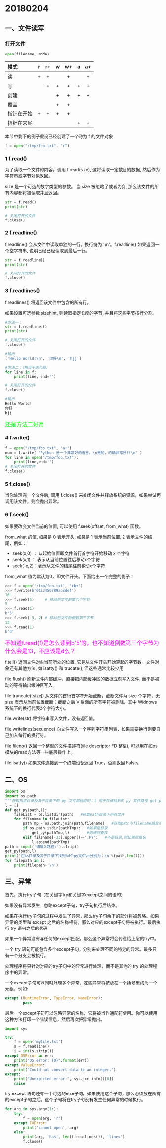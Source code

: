 # 20180204

## 一、文件读写

### 打开文件

```Python
open(filename, mode)
```

模式 | r | r+ | w | w+ | a | a+
|:- | :-: | :-: |:-: |:-: | :-: | :-:|
读 | + | + |  | + |  | +
写 |  | + | + | + | + | +
创建 |  |  | + | + | + | +
覆盖 |  |  | + | + |  |
指针在开始 | + | + | + | + |  |
指针在末尾 |  |  |  |  | + | +

本节中剩下的例子假设已经创建了一个称为 f 的文件对象

```Python
f = open("/tmp/foo.txt", "r")
```

### 1 f.read()

为了读取一个文件的内容，调用 f.read(size), 这将读取一定数目的数据, 然后作为字符串或字节对象返回。

size 是一个可选的数字类型的参数。 当 size 被忽略了或者为负, 那么该文件的所有内容都将被读取并且返回。

```Python
str = f.read()
print(str)

# 关闭打开的文件
f.close()
```

### 2 f.readline()

f.readline() 会从文件中读取单独的一行。换行符为 '\n'。f.readline() 如果返回一个空字符串, 说明已经已经读取到最后一行。

```Python
str = f.readline()
print(str)

# 关闭打开的文件
f.close()
```

### 3 f.readlines()

f.readlines() 将返回该文件中包含的所有行。

如果设置可选参数 sizehint, 则读取指定长度的字节, 并且将这些字节按行分割。

```Python
#方法一：
str = f.readlines()
print(str)

# 关闭打开的文件
f.close()

#输出
['Hello World!\n', '你好\n', 'hjj']
```

```Python
#方法二：（相当于迭代器）
for line in f:
    print(line, end='')

# 关闭打开的文件
f.close()

#输出
Hello World!
你好
hjj
```

<font color=#00FF00 size=4>还是方法二好用 </font>

### 4 f.write()

```Python
f = open("/tmp/foo.txt", "a+")
num = f.write( "Python 是一个非常好的语言。\n是的，的确非常好!!\n" )
for line in open("/tmp/foo.txt"):
    print(line,end='')
# 关闭打开的文件
f.close()
```

### 5 f.close()

当你处理完一个文件后, 调用 f.close() 来关闭文件并释放系统的资源，如果尝试再调用该文件，则会抛出异常。

### 6 f.seek()

如果要改变文件当前的位置, 可以使用 f.seek(offset, from_what) 函数。

from_what 的值, 如果是 0 表示开头, 如果是 1 表示当前位置, 2 表示文件的结尾，例如：

* seek(x,0) ： 从起始位置即文件首行首字符开始移动 x 个字符
* seek(x,1) ： 表示从当前位置往后移动x个字符
* seek(-x,2)：表示从文件的结尾往前移动x个字符

from_what 值为默认为0，即文件开头。下面给出一个完整的例子：

```Python
>>> f = open('/tmp/foo.txt', 'rb+')
>>> f.write(b'0123456789abcdef')
16
>>> f.seek(5)     # 移动到文件的第六个字节
5
>>> f.read(1)
b'5'
>>> f.seek(-3, 2) # 移动到文件的倒数第三字节
13
>>> f.read(1)
b'd'
```

<font color=#FF00FF size=4>不知道f.read(1)是怎么读到b'5'的，也不知道倒数第三个字节为什么会是13，不应该是d么？</font>

f.tell() 返回文件对象当前所处的位置, 它是从文件开头开始算起的字节数。文件对象还有其他方法, 如 isatty() 和 trucate(), 但这些通常比较少用

file.flush()
刷新文件内部缓冲，直接把内部缓冲区的数据立刻写入文件, 而不是被动的等待输出缓冲区写入。

file.truncate([size])
从文件的首行首字符开始截断，截断文件为 size 个字符，无 size 表示从当前位置截断；截断之后 V 后面的所有字符被删除，其中 Widnows 系统下的换行代表2个字符大小。

file.write(str)
将字符串写入文件，没有返回值。

file.writelines(sequence)
向文件写入一个序列字符串列表，如果需要换行则要自己加入每行的换行符。

file.fileno()
返回一个整型的文件描述符(file descriptor FD 整型), 可以用在如os模块的read方法等一些底层操作上。

file.isatty()
如果文件连接到一个终端设备返回 True，否则返回 False。

## 二、OS

```Python
import os
import os.path
"""获取指定目录及其子目录下的 py 文件路径说明：l 用于存储找到的 py 文件路径 get_py 函数，递归查找并存储 py 文件路径于 l"""
l = []
def get_py(path,l):
    fileList = os.listdir(path)   #获取path目录下所有文件
    for filename in fileList:
        pathTmp = os.path.join(path,filename)   #获取path与filename组合后的路径
        if os.path.isdir(pathTmp):   #如果是目录
            get_py(pathTmp,l)        #则递归查找
        elif filename[-3:].upper()=='.PY':   #不是目录,则比较后缀名
            l.append(pathTmp)
path = input('请输入路径:').strip()
get_py(path,l)
print('在%s目录及其子目录下找到%d个py文件\n分别为：\n'%(path,len(l)))
for filepath in l:
    print(filepath+'\n')
```

## 三、异常

首先，执行try子句（在关键字try和关键字except之间的语句）

如果没有异常发生，忽略except子句，try子句执行后结束。

如果在执行try子句的过程中发生了异常，那么try子句余下的部分将被忽略。如果异常的类型和 except 之后的名称相符，那么对应的except子句将被执行。最后执行 try 语句之后的代码

如果一个异常没有与任何的except匹配，那么这个异常将会传递给上层的try中。

一个 try 语句可能包含多个except子句，分别来处理不同的特定的异常。最多只有一个分支会被执行。

处理程序将只针对对应的try子句中的异常进行处理，而不是其他的 try 的处理程序中的异常。

一个except子句可以同时处理多个异常，这些异常将被放在一个括号里成为一个元组，例如:

```Python
except (RuntimeError, TypeError, NameError):
        pass
```

最后一个except子句可以忽略异常的名称，它将被当作通配符使用。你可以使用这种方法打印一个错误信息，然后再次把异常抛出。

```Python
import sys

try:
    f = open('myfile.txt')
    s = f.readline()
    i = int(s.strip())
except OSError as err:
    print("OS error: {0}".format(err))
except ValueError:
    print("Could not convert data to an integer.")
except:
    print("Unexpected error:", sys.exc_info()[0])
    raise
```

try except 语句还有一个可选的else子句，如果使用这个子句，那么必须放在所有的except子句之后。这个子句将在try子句没有发生任何异常的时候执行。

```Python
for arg in sys.argv[1:]:
    try:
        f = open(arg, 'r')
    except IOError:
        print('cannot open', arg)
    else:
        print(arg, 'has', len(f.readlines()), 'lines')
        f.close()
```